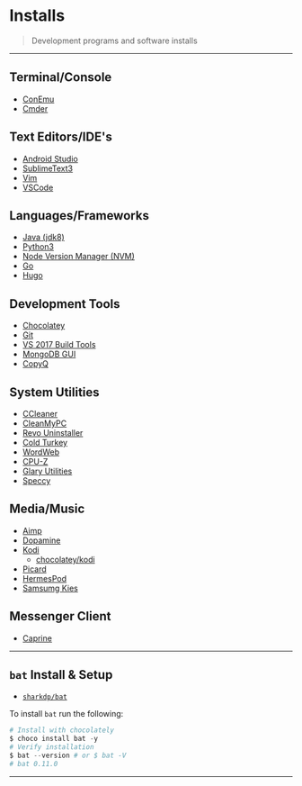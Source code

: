 # Installs

> Development programs and software installs

---

## Terminal/Console

- [ConEmu](https://chocolatey.org/packages/ConEmu)
- [Cmder](https://cmder.net/)

## Text Editors/IDE's

- [Android Studio](https://chocolatey.org/packages/AndroidStudio)
- [SublimeText3](https://chocolatey.org/packages/SublimeText3)
- [Vim](https://chocolatey.org/packages/vim)
- [VSCode](https://chocolatey.org/packages/vscode)

## Languages/Frameworks

- [Java (jdk8)](https://chocolatey.org/packages/jdk8)
- [Python3](https://chocolatey.org/packages/python/3.7.2)
- [Node Version Manager (NVM)](https://chocolatey.org/packages/nvm.portable)
- [Go](https://chocolatey.org/packages/golang)
- [Hugo](https://chocolatey.org/packages/hugo)

## Development Tools

- [Chocolatey](https://chocolatey.org/install)
- [Git](https://git-scm.com/download/win)
- [VS 2017 Build Tools](https://chocolatey.org/packages/visualstudio2017buildtools)
- [MongoDB GUI](https://robomongo.org/)
- [CopyQ](https://hluk.github.io/CopyQ/)

## System Utilities

- [CCleaner](https://chocolatey.org/packages/ccleaner)
- [CleanMyPC](https://macpaw.com/cleanmypc)
- [Revo Uninstaller](https://chocolatey.org/packages/revo-uninstaller)
- [Cold Turkey](https://getcoldturkey.com/)
- [WordWeb](https://wordweb.info/)
- [CPU-Z](https://www.cpuid.com/softwares/cpu-z.html)
- [Glary Utilities](https://www.glarysoft.com/)
- [Speccy](https://www.ccleaner.com/speccy)

## Media/Music

- [Aimp](https://chocolatey.org/packages/aimp)
- [Dopamine](http://www.digimezzo.com/software/dopamine/)
- [Kodi](https://kodi.tv/)
  - [chocolatey/kodi](https://chocolatey.org/packages/kodi)
- [Picard](https://picard.musicbrainz.org/)
- [HermesPod](http://hermespod.com/)
- [Samsumg Kies](https://chocolatey.org/packages/samsung-kies)

## Messenger Client

- [Caprine](https://sindresorhus.com/caprine/)

---

## `bat` Install & Setup

- [`sharkdp/bat`](https://github.com/sharkdp/bat)

To install `bat` run the following:

```powershell
# Install with chocolately
$ choco install bat -y
# Verify installation
$ bat --version # or $ bat -V
# bat 0.11.0
```

---
